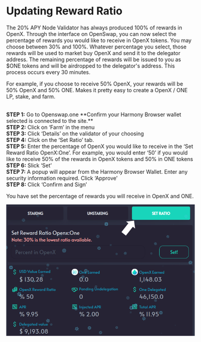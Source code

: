 # Updating Reward Ratio

The 20% APY Node Validator has always produced 100% of rewards in OpenX. Through the interface on OpenSwap, you can now select the percentage of rewards you would like to receive in OpenX tokens. You may choose between 30% and 100%. Whatever percentage you select, those rewards will be used to market buy OpenX and send it to the delegator address. The remaining percentage of rewards will be issued to you as $ONE tokens and will be airdropped to the delegator's address. This process occurs every 30 minutes.

For example, if you choose to receive 50% OpenX, your rewards will be 50% OpenX and 50% ONE. Makes it pretty easy to create a OpenX / ONE LP, stake, and farm.

\
**STEP 1:** Go to Openswap.one \*\*Confirm your Harmony Browser wallet selected is connected to the site.\*\*\
**STEP 2:** Click on ‘Farm’ in the menu\
**STEP 3:** Click ‘Details’ on the validator of your choosing\
**STEP 4:** Click on the ‘Set Ratio’ tab.\
**STEP 5:** Enter the percentage of OpenX you would like to receive in the ‘Set Reward Ratio OpenX:One’. For example, you would enter ‘50’ if you would like to receive 50% of the rewards in OpenX tokens and 50% in ONE tokens\
**STEP 6:** Slick ‘Set’\
**STEP 7:** A popup will appear from the Harmony Browser Wallet. Enter any security information required. Click ‘Approve’\
**STEP 8:** Click ‘Confirm and Sign’

You have set the percentage of rewards you will receive in OpenX and ONE.

![](../../.gitbook/assets/ratio.png)
